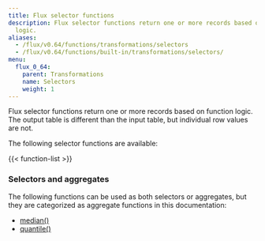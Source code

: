 ```yaml
---
title: Flux selector functions
description: Flux selector functions return one or more records based on function
  logic.
aliases:
  - /flux/v0.64/functions/transformations/selectors
  - /flux/v0.64/functions/built-in/transformations/selectors/
menu:
  flux_0_64:
    parent: Transformations
    name: Selectors
    weight: 1
---
```


Flux selector functions return one or more records based on function logic.
The output table is different than the input table, but individual row values are not.

The following selector functions are available:

{{< function-list >}}


### Selectors and aggregates
The following functions can be used as both selectors or aggregates, but they are
categorized as aggregate functions in this documentation:

- [median()](/flux/v0.64/stdlib/built-in/transformations/aggregates/median)
- [quantile()](/flux/v0.64/stdlib/built-in/transformations/aggregates/quantile)
